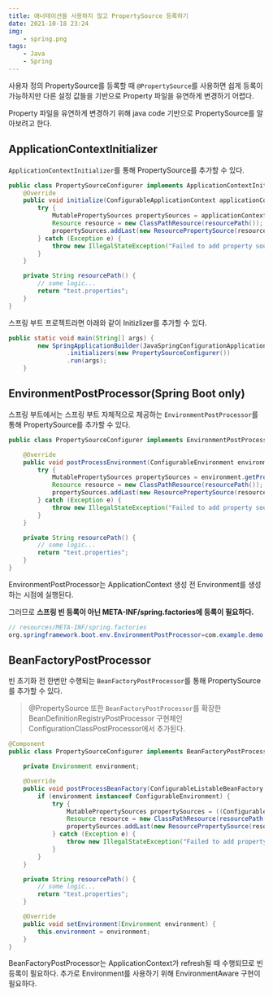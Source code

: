 ```yaml
---
title: 애너테이션을 사용하지 않고 PropertySource 등록하기
date: 2021-10-18 23:24
img:
    - spring.png
tags:
    - Java
    - Spring 
---
```


사용자 정의 PropertySource를 등록할 때 `@PropertySource`를 사용하면 쉽게 등록이 가능하지만 다른 설정 값들을 기반으로 Property 파일을 유연하게 변경하기 어렵다. 

Property 파일을 유연하게 변경하기 위해 java code 기반으로 PropertySource를 알아보려고 한다.

## ApplicationContextInitializer
`ApplicationContextInitializer`를 통해 PropertySource를 추가할 수 있다.

```java
public class PropertySourceConfigurer implements ApplicationContextInitializer<ConfigurableApplicationContext> {
    @Override
    public void initialize(ConfigurableApplicationContext applicationContext) {
        try {
            MutablePropertySources propertySources = applicationContext.getEnvironment().getPropertySources();
            Resource resource = new ClassPathResource(resourcePath());
            propertySources.addLast(new ResourcePropertySource(resource));
        } catch (Exception e) {
            throw new IllegalStateException("Failed to add property source", e);
        }
    }

    private String resourcePath() {
        // some logic...
        return "test.properties";
    }
}
```

스프링 부트 프로젝트라면 아래와 같이 Initizlizer를 추가할 수 있다.

```java
public static void main(String[] args) {
        new SpringApplicationBuilder(JavaSpringConfigurationApplication.class)
                .initializers(new PropertySourceConfigurer())
                .run(args);
    }
```

## EnvironmentPostProcessor(Spring Boot only)
스프링 부트에서는 스프링 부트 자체적으로 제공하는 `EnvironmentPostProcessor`를 통해 PropertySource를 추가할 수 있다.

```java
public class PropertySourceConfigurer implements EnvironmentPostProcessor {

    @Override
    public void postProcessEnvironment(ConfigurableEnvironment environment, SpringApplication application) {
        try {
            MutablePropertySources propertySources = environment.getPropertySources();
            Resource resource = new ClassPathResource(resourcePath());
            propertySources.addLast(new ResourcePropertySource(resource));
        } catch (Exception e) {
            throw new IllegalStateException("Failed to add property source", e);
        }
    }

    private String resourcePath() {
        // some logic...
        return "test.properties";
    }
}
```

EnvironmentPostProcessor는 ApplicationContext 생성 전 Environment를 생성하는 시점에 실행된다.

그러므로 **스프링 빈 등록이 아닌 META-INF/spring.factories에 등록이 필요하다.**

```java
// resources/META-INF/spring.factories
org.springframework.boot.env.EnvironmentPostProcessor=com.example.demo.PropertySourceConfigurer
```


## BeanFactoryPostProcessor
빈 초기화 전 한번만 수행되는 `BeanFactoryPostProcessor`를 통해 PropertySource를 추가할 수 있다.

> @PropertySource 또한 `BeanFactoryPostProcessor`를 확장한 BeanDefinitionRegistryPostProcessor 구현체인 ConfigurationClassPostProcessor에서 추가된다.  

```java
@Component
public class PropertySourceConfigurer implements BeanFactoryPostProcessor, EnvironmentAware {

    private Environment environment;

    @Override
    public void postProcessBeanFactory(ConfigurableListableBeanFactory beanFactory) throws BeansException {
        if (environment instanceof ConfigurableEnvironment) {
            try {
                MutablePropertySources propertySources = ((ConfigurableEnvironment) environment).getPropertySources();
                Resource resource = new ClassPathResource(resourcePath());
                propertySources.addLast(new ResourcePropertySource(resource));
            } catch (Exception e) {
                throw new IllegalStateException("Failed to add property source", e);
            }
        }
    }

    private String resourcePath() {
        // some logic...
        return "test.properties";
    }

    @Override
    public void setEnvironment(Environment environment) {
        this.environment = environment;
    }
}
```
BeanFactoryPostProcessor는 ApplicationContext가 refresh될 때 수행되므로 빈 등록이 필요하다. 추가로 Environment를 사용하기 위해 EnvironmentAware 구현이 필요하다.
